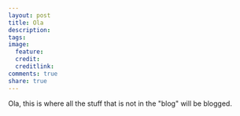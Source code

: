 ```yaml
---
layout: post
title: Ola
description:
tags:
image:
  feature:
  credit:
  creditlink:
comments: true
share: true
---
```


Ola, this is where all the stuff that is not in the "blog" will be blogged.

